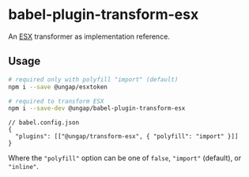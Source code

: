# babel-plugin-transform-esx

An [ESX](https://gist.github.com/WebReflection/2d64f34cf58daa812ec876242c91a97c) transformer as implementation reference.

## Usage

```sh
# required only with polyfill "import" (default)
npm i --save @ungap/esxtoken

# required to transform ESX
npm i --save-dev @ungap/babel-plugin-transform-esx
```

```jsonc
// babel.config.json
{
  "plugins": [["@ungap/transform-esx", { "polyfill": "import" }]]
}
```

Where the `"polyfill"` option can be one of `false`, `"import"` (default), or `"inline"`.
